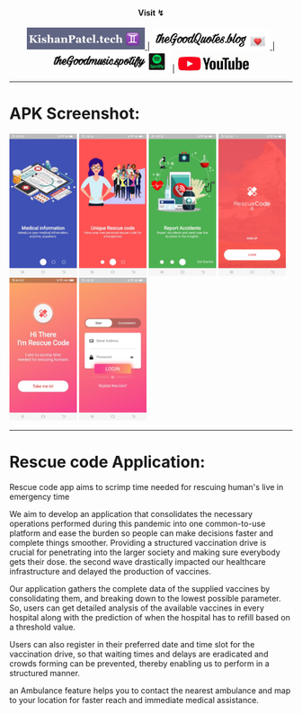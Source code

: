  <h4 align="center">Visit ↯</h4>
<div align="center"> <a href="https://kishanpatel.tech"> <img src="tech.JPG" width="210"> </a> |
              <a href="https://thegoodquotess.blogspot.com"> <img src="blog.jpeg" width="210"> </a> |
              <a href="https://sptfy.com/thegoodmusic"> <img src="spotify.jpeg" width="210"></a> |
              <a href="https://www.youtube.com/channel/UCPghypjzxDj_gSj0yYX9lbw/"><img src="youtubee.jpg" width="130"></a></div>

<hr>

# APK Screenshot:
<img src="ImagesReadme/1.jpeg" width="120"> <img src="ImagesReadme/2.jpeg" width="120">
<img src="ImagesReadme/3.jpeg" width="120"> <img src="ImagesReadme/4.jpeg" width="120">
<img src="ImagesReadme/5.jpeg" width="120"> <img src="ImagesReadme/6.jpeg" width="120">
<hr>

# Rescue code Application:
<p>
Rescue code app aims to scrimp time needed for rescuing human's live in emergency time 

We aim to develop an application that consolidates the necessary operations performed during this  pandemic into one common-to-use platform and ease the burden so people can make decisions faster and  complete things smoother. Providing a structured vaccination drive is crucial for penetrating into the larger society and making sure everybody gets their dose. the second wave drastically impacted our healthcare infrastructure and delayed the production of vaccines. 

Our application gathers the complete data of the supplied vaccines by consolidating them, and breaking down to the lowest possible parameter. So, users can get detailed analysis of the available vaccines in every hospital along with the prediction of when the hospital has to refill based on a threshold value.

Users can also register in their preferred date and time slot for the vaccination drive, so that waiting times and delays are eradicated and crowds forming can be prevented, thereby enabling us to perform in a structured manner. 

an Ambulance feature helps you to contact the nearest ambulance and map to your location for faster reach and immediate medical assistance.
</p>






 
